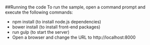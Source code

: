 ##Running the code
To run the sample, open a command prompt and execute the following commands:

 -  npm install (to install node.js dependencies)
 -  bower install (to install front-end packages)
 -  run gulp (to start the server)
 -  Open a browser and change the URL to http://localhost:8000